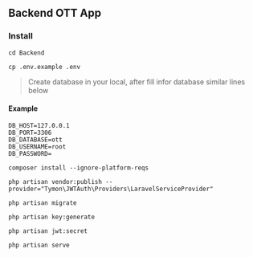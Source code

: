 ## Backend OTT App
### Install
```
cd Backend
```
```
cp .env.example .env
```
> Create database in your local, after fill infor database similar lines below
#### Example
```
DB_HOST=127.0.0.1
DB_PORT=3306
DB_DATABASE=ott
DB_USERNAME=root
DB_PASSWORD=
```
```
composer install --ignore-platform-reqs
```
```
php artisan vendor:publish --provider="Tymon\JWTAuth\Providers\LaravelServiceProvider"
```
```
php artisan migrate
```
```
php artisan key:generate
```
```
php artisan jwt:secret
```
```
php artisan serve 
```
